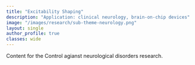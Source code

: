 ```yaml
---
title: "Excitability Shaping"
description: "Application: clinical neurology, brain-on-chip devices"
image: "/images/research/sub-theme-neurology.png"
layout: single
author_profile: true
classes: wide
---
```


Content for the Control agianst neurological disorders research.
